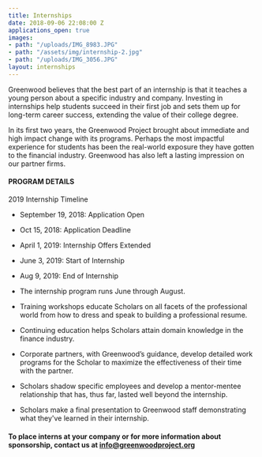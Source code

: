 ```yaml
---
title: Internships
date: 2018-09-06 22:08:00 Z
applications_open: true
images:
- path: "/uploads/IMG_8983.JPG"
- path: "/assets/img/internship-2.jpg"
- path: "/uploads/IMG_3056.JPG"
layout: internships
---
```


Greenwood believes that the best part of an internship is that it teaches a young person about a specific industry and company. Investing in internships help students succeed in their first job and sets them up for long-term career success, extending the value of their college degree.

In its first two years, the Greenwood Project brought about immediate and high impact change with its programs. Perhaps the most impactful experience for students has been the real-world exposure they have gotten to the financial industry. Greenwood has also left a lasting impression on our partner firms.

#### PROGRAM DETAILS

2019 Internship Timeline 
* September 19, 2018: Application Open 
* Oct 15, 2018: Application Deadline
* April 1, 2019: Internship Offers Extended
* June 3, 2019: Start of Internship
* Aug 9, 2019: End of Internship


*   The internship program runs June through August.
*   Training workshops educate Scholars on all facets of the professional world from how to dress and speak to building a professional resume.
*   Continuing education helps Scholars attain domain knowledge in the finance industry.
*   Corporate partners, with Greenwood’s guidance, develop detailed work programs for the Scholar to maximize the effectiveness of their time with the partner.
*   Scholars shadow specific employees and develop a mentor-mentee relationship that has, thus far, lasted well beyond the internship.
*   Scholars make a final presentation to Greenwood staff demonstrating what they've learned in their internship.

#### To place interns at your company or for more information about sponsorship, contact us at info@greenwoodproject.org
